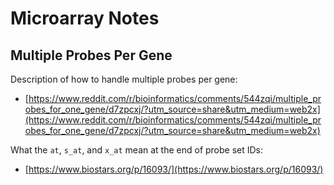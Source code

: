 # Microarray Notes

## Multiple Probes Per Gene
Description of how to handle multiple probes per gene:

* [https://www.reddit.com/r/bioinformatics/comments/544zqi/multiple_probes_for_one_gene/d7zpcxj/?utm_source=share&utm_medium=web2x](https://www.reddit.com/r/bioinformatics/comments/544zqi/multiple_probes_for_one_gene/d7zpcxj/?utm_source=share&utm_medium=web2x)

What the `at`, `s_at`, and `x_at` mean at the end of probe set IDs:

* [https://www.biostars.org/p/16093/](https://www.biostars.org/p/16093/)
